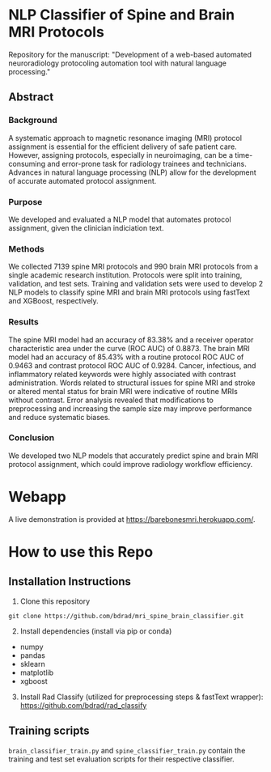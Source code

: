 # NLP Classifier of Spine and Brain MRI Protocols

Repository for the manuscript: "Development of a web-based automated neuroradiology protocoling automation tool with natural language processing."

## Abstract
### Background
A systematic approach to magnetic resonance imaging (MRI) protocol assignment is essential for the efficient delivery of safe patient care. However, assigning protocols, especially in neuroimaging, can be a time-consuming and error-prone task for radiology trainees and technicians. Advances in natural language processing (NLP) allow for the development of accurate automated protocol assignment.

### Purpose
We developed and evaluated a NLP model that automates protocol assignment, given the clinician indiciation text.

### Methods
We collected 7139 spine MRI protocols and 990 brain MRI protocols from a single academic research institution. Protocols were split into training, validation, and test sets. Training and validation sets were used to develop 2 NLP models to classify spine MRI and brain MRI protocols using fastText and XGBoost, respectively.

### Results
The spine MRI model had an accuracy of 83.38% and a receiver operator characteristic area under the curve (ROC AUC) of 0.8873. The brain MRI model had an accuracy of 85.43% with a routine protocol ROC AUC of 0.9463 and contrast protocol ROC AUC of 0.9284. Cancer, infectious, and inflammatory related keywords were highly associated with contrast administration. Words related to structural issues for spine MRI and stroke or altered mental status for brain MRI were indicative of routine MRIs without contrast. Error analysis revealed that modifications to preprocessing and increasing the sample size may improve performance and reduce systematic biases.

### Conclusion
We developed two NLP models that accurately predict spine and brain MRI protocol assignment, which could improve radiology workflow efficiency.


# Webapp
A live demonstration is provided at https://barebonesmri.herokuapp.com/.

# How to use this Repo
## Installation Instructions

1. Clone this repository

  `git clone https://github.com/bdrad/mri_spine_brain_classifier.git`


2. Install dependencies (install via pip or conda)

 * numpy
 * pandas
 * sklearn
 * matplotlib
 * xgboost


3. Install Rad Classify (utilized for preprocessing steps & fastText wrapper): https://github.com/bdrad/rad_classify

## Training scripts
`brain_classifier_train.py` and `spine_classifier_train.py` contain the training and test set evaluation scripts for their respective classifier.
